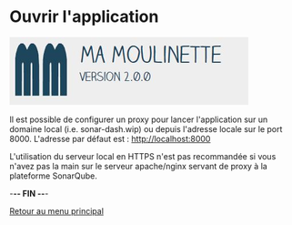 # Ouvrir l'application

![Ma-Moulinette](/documentation/ressources/home-000.jpg)

Il est possible de configurer un proxy pour lancer l'application sur un domaine local (i.e. sonar-dash.wip) ou depuis l'adresse locale sur le port 8000. L'adresse par défaut est : <http://localhost:8000>

L'utilisation du serveur local en HTTPS n'est pas recommandée si vous n'avez pas la main sur le serveur apache/nginx servant de proxy à la plateforme SonarQube.

-**-- FIN --**-

[Retour au menu principal](/README.md)
